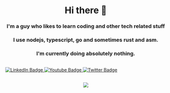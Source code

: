 <h1 align="center">Hi there 👋</h1>
<h3 align="center">I'm a guy who likes to learn coding and other tech related stuff</h3>
<h3 align="center">I use nodejs, typescript, go and sometimes rust and asm.</h3>
<h3 align="center">I'm currently doing absolutely nothing.</h3>
<br>
<div id="badges">
  <a href="your-linkedin-URL">
    <img src="https://img.shields.io/badge/LinkedIn-blue?style=for-the-badge&logo=linkedin&logoColor=white" alt="LinkedIn Badge"/>
  </a>
  <a href="your-youtube-URL">
    <img src="https://img.shields.io/badge/YouTube-red?style=for-the-badge&logo=youtube&logoColor=white" alt="Youtube Badge"/>
  </a>
  <a href="your-twitter-URL">
    <img src="https://img.shields.io/badge/Twitter-blue?style=for-the-badge&logo=twitter&logoColor=white" alt="Twitter Badge"/>
  </a>
</div>

<p align="center">
    <br>
    <img src="https://github-readme-stats.vercel.app/api?username=Agbebi123479&show_icons=true&theme=dark&show_owner=true&count_private=true">
    <!-- <br>
    <img src="xxx"> -->
</p>
